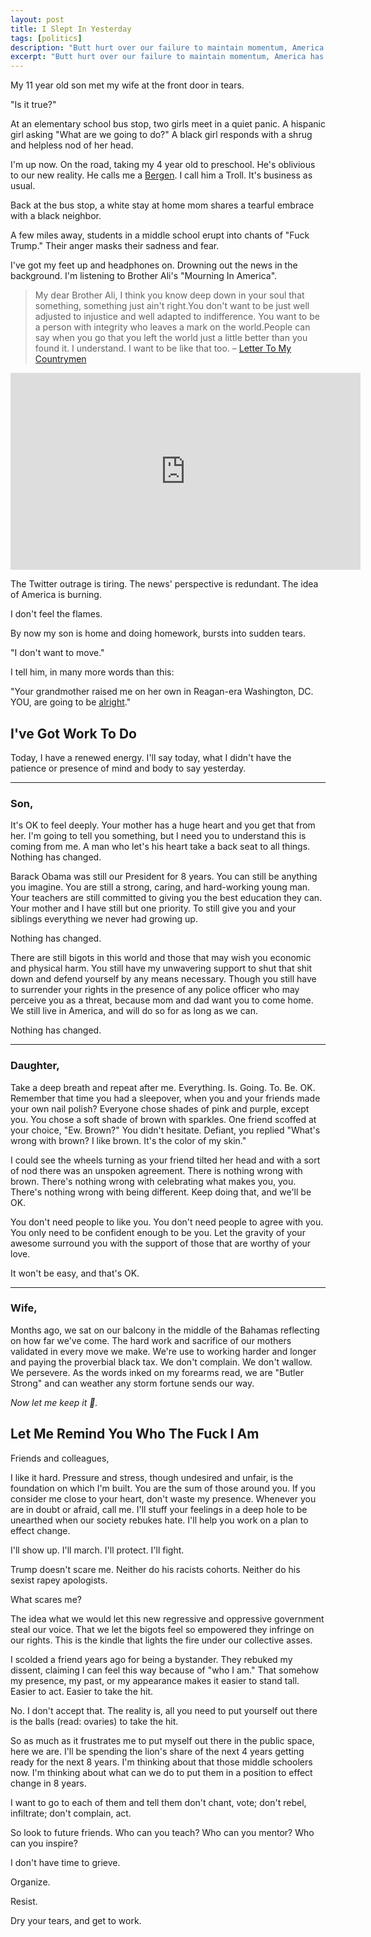 ```yaml
---
layout: post
title: I Slept In Yesterday
tags: [politics]
description: "Butt hurt over our failure to maintain momentum, America has let the world down. Yesterday, I slept in. I worked. Today, is a new day."
excerpt: "Butt hurt over our failure to maintain momentum, America has let the world down. Yesterday, I slept in. I worked. Today, is a new day."
---
```


My 11 year old son met my wife at the front door in tears.

"Is it true?"

At an elementary school bus stop, two girls meet in a quiet panic. A hispanic girl asking "What are we going to do?" A black girl responds with a shrug and helpless nod of her head.

I'm up now. On the road, taking my 4 year old to preschool. He's oblivious to our new reality. He calls me a [Bergen](http://www.dreamworks.com/trolls/explore/bergens). I call him a Troll. It's business as usual.

Back at the bus stop, a white stay at home mom shares a tearful embrace with a black neighbor.

A few miles away, students in a middle school erupt into chants of "Fuck Trump." Their anger masks their sadness and fear.

I've got my feet up and headphones on. Drowning out the news in the background. I'm listening to Brother Ali's "Mourning In America".

> My dear Brother Ali, I think you know deep down in your soul that something, something just ain't right.You don't want to be just well adjusted to injustice and well adapted to indifference. You want to be a person with integrity who leaves a mark on the world.People can say when you go that you left the world just a little better than you found it. I understand. I want to be like that too. – [Letter To My Countrymen](http://genius.com/Brother-ali-letter-to-my-countrymen-lyrics)

<iframe width="560" height="315" src="https://www.youtube.com/embed/2afsJD85OiA" frameborder="0" allowfullscreen></iframe>

The Twitter outrage is tiring. The news' perspective is redundant. The idea of America is burning.

I don't feel the flames.

By now my son is home and doing homework, bursts into sudden tears.

"I don't want to move."

I tell him, in many more words than this:

"Your grandmother raised me on her own in Reagan-era Washington, DC. YOU, are going to be [alright](https://www.youtube.com/watch?v=Z-48u_uWMHY)."

## I've Got Work To Do

Today, I have a renewed energy. I'll say today, what I didn't have the patience or presence of mind and body to say yesterday.

---

### Son,

It's OK to feel deeply. Your mother has a huge heart and you get that from her. I'm going to tell you something, but I need you to understand this is coming from me. A man who let's his heart take a back seat to all things. Nothing has changed.

Barack Obama was still our President for 8 years. You can still be anything you imagine. You are still a strong, caring, and hard-working young man. Your teachers are still committed to giving you the best education they can. Your mother and I have still but one priority. To still give you and your siblings everything we never had growing up.

Nothing has changed.

There are still bigots in this world and those that may wish you economic and physical harm. You still have my unwavering support to shut that shit down and defend yourself by any means necessary. Though you still have to surrender your rights in the presence of any police officer who may perceive you as a threat, because mom and dad want you to come home. We still live in America, and will do so for as long as we can.

Nothing has changed.

---

### Daughter,

Take a deep breath and repeat after me. Everything. Is. Going. To. Be. OK.
Remember that time you had a sleepover, when you and your friends made your own nail polish? Everyone chose shades of pink and purple, except you. You chose a soft shade of brown with sparkles. One friend scoffed at your choice, "Ew. Brown?" You didn't hesitate. Defiant, you replied "What's wrong with brown? I like brown. It's the color of my skin."

I could see the wheels turning as your friend tilted her head and with a sort of nod there was an unspoken agreement. There is nothing wrong with brown. There's nothing wrong with celebrating what makes you, you. There's nothing wrong with being different. Keep doing that, and we'll be OK.

You don't need people to like you. You don't need people to agree with you. You only need to be confident enough to be you. Let the gravity of your awesome surround you with the support of those that are worthy of your love.

It won't be easy, and that's OK.

---

### Wife,

Months ago, we sat on our balcony in the middle of the Bahamas reflecting on how far we've come. The hard work and sacrifice of our mothers validated in every move we make. We're use to working harder and longer and paying the proverbial black tax. We don't complain. We don't wallow. We persevere. As the words inked on my forearms read, we are "Butler Strong" and can weather any storm fortune sends our way.

_Now let me keep it 💯._

## Let Me Remind You Who The Fuck I Am

Friends and colleagues,

I like it hard. Pressure and stress, though undesired and unfair, is the foundation on which I'm built. You are the sum of those around you. If you consider me close to your heart, don't waste my presence. Whenever you are in doubt or afraid, call me. I'll stuff your feelings in a deep hole to be unearthed when our society rebukes hate. I'll help you work on a plan to effect change.

I'll show up. I'll march. I'll protect. I'll fight.

Trump doesn't scare me. Neither do his racists cohorts. Neither do his sexist rapey apologists.

What scares me?

The idea what we would let this new regressive and oppressive government steal our voice. That we let the bigots feel so empowered they infringe on our rights. This is the kindle that lights the fire under our collective asses.

I scolded a friend years ago for being a bystander. They rebuked my dissent, claiming I can feel this way because of "who I am." That somehow my presence, my past, or my appearance makes it easier to stand tall. Easier to act. Easier to take the hit.

No. I don't accept that. The reality is, all you need to put yourself out there is the balls (read: ovaries) to take the hit.

So as much as it frustrates me to put myself out there in the public space, here we are. I'll be spending the lion's share of the next 4 years getting ready for the next 8 years. I'm thinking about that those middle schoolers now. I'm thinking about what can we do to put them in a position to effect change in 8 years.

I want to go to each of them and tell them don't chant, vote; don't rebel, infiltrate; don't complain, act.

So look to future friends. Who can you teach? Who can you mentor? Who can you inspire?

I don't have time to grieve.

Organize.

Resist.

Dry your tears, and get to work.
